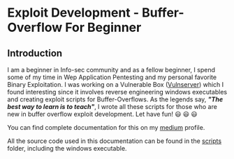 <h1>Exploit Development - Buffer-Overflow For Beginner </h1>
<h2> Introduction </h2>

I am a beginner in Info-sec community and as a fellow beginner, I spend some of my time in Wep Application Pentesting and my personal favorite Binary Exploitation.
I was working on a Vulnerable Box ([Vulnserver](https://thegreycorner.com/vulnserver.html)) which I found interesting since it involves reverse engineering windows executables and creating exploit scripts for Buffer-Overflows.
As the legends say, ***"The best way to learn is to teach"***, I wrote all these scripts for those who are new in buffer overflow exploit development. Let have fun! 😃 😃 😃

You can find complete documentation for this on my [medium](https://medium.com/@tejas.kand.45) profile.

All the source code used in this documentation can be found in the [scripts](/scripts/) folder, including the windows executable.
